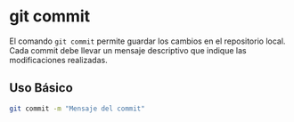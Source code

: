 # git commit

El comando `git commit` permite guardar los cambios en el repositorio local. Cada commit debe llevar un mensaje descriptivo que indique las modificaciones realizadas.

## Uso Básico

```bash
git commit -m "Mensaje del commit"
```
